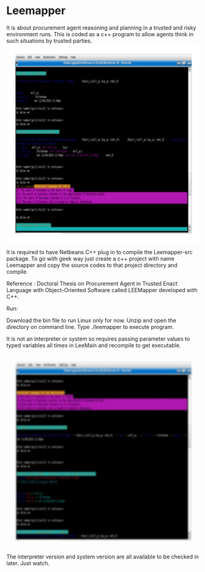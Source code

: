 # Leemapper
It is about procurement agent reasoning and planning in a trusted and risky environment runs. This is coded as a c++ program to allow agents think in such situations by trusted parties. 
<img src="https://github.com/fanhubgt/Leemapper/blob/985e3efe82a0c664bd86b7691c1c0b3252469b91/IMG_20201122_140623.jpg"/>

It is required to have Netbeans C++ plug in to compile the Leemapper-src package. To go with geek way just create a c++ project with name Leemapper and copy the source codes to that project directory and compile. 


Reference : Doctoral Thesis on Procurement Agent in Trusted Enact Language with Object-Oriented Software called LEEMapper developed with C++. 


Run:

Download the bin file to run Linux only for now. 
Unzip and open the directory on command line. 
Type ./leemapper to execute program.

It is not an interpreter or system so requires passing parameter values to typed variables all times in LeeMain and recompile to get executable. 

<img src="https://github.com/fanhubgt/Leemapper/blob/4182ca298824279eb74a2951e8f3bb5f892ffe2c/IMG_20201122_140820.jpg"/>

The interpreter version and system version are all available to be checked in later. Just watch. 


